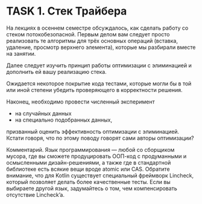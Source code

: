 # TASK 1. Стек Трайбера

На лекциях в осеннем семестре обсуждалось, как сделать работу со стеком
потокобезопасной. Первым делом вам следует просто реализовать те алгоритмы для трёх основных операций (вставка, удаление, просмотр верхнего элемента), которые мы разбирали вместе на занятии.


Далее следует изучить принцип работы оптимизации с элиминацией и дополнить ей вашу реализацию стека.

Ожидается некоторое покрытие кода тестами, которые могли бы в той или иной степени убедить проверяющего в корректности решения.  

Наконец, необходимо провести численный эксперимент
- на случайных данных
- на специально подобранных данных,

призванный оценить эффективность оптимизации с элиминацией. Кстати говоря, что по этому поводу говорят сами авторы оптимизации?

Комментарий. Язык программирования — любой со сборщиком мусора, где вы
сможете продуцировать ООП-код с продуманными и осмысленными
дизайн-решениями, а также где в стандартной библиотеке есть всякие вещи вроде atomic или CAS. Обратите внимание, что для Kotlin существует специальный фреймворк Lincheck, который позволяет делать более качественные тесты. Если вы выбираете другой язык, задумайтесь о том, чем компенсировать отсутствие Lincheck’a.
